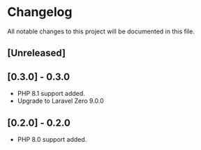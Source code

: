 # Changelog
All notable changes to this project will be documented in this file.

## [Unreleased]

## [0.3.0] - 0.3.0
- PHP 8.1 support added.
- Upgrade to Laravel Zero 9.0.0

## [0.2.0] - 0.2.0
- PHP 8.0 support added.

